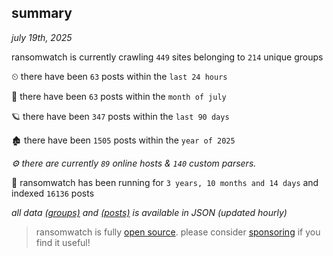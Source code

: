 
## summary
_july 19th, 2025_

ransomwatch is currently crawling `449` sites belonging to `214` unique groups

⏲ there have been `63` posts within the `last 24 hours`

🦈 there have been `63` posts within the `month of july`

🪐 there have been `347` posts within the `last 90 days`

🏚 there have been `1505` posts within the `year of 2025`

_⚙️ there are currently `89` online hosts & `140` custom parsers._

🦕 ransomwatch has been running for `3 years, 10 months and 14 days` and indexed `16136` posts

_all data  [(groups)](http://ransomwhat.telemetry.ltd/groups) and [(posts)](http://ransomwhat.telemetry.ltd/posts) is available in JSON (updated hourly)_

> ransomwatch is fully [open source](https://github.com/joshhighet/ransomwatch#ransomwatch--). please consider [sponsoring](https://github.com/sponsors/joshhighet) if you find it useful!
